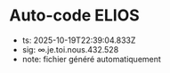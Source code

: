 # Auto-code ELIOS
- ts: 2025-10-19T22:39:04.833Z
- sig: ∞.je.toi.nous.432.528
- note: fichier généré automatiquement